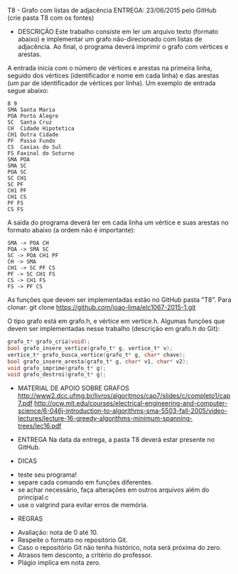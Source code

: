 T8 - Grafo com listas de adjacência
ENTREGA: 23/06/2015 pelo GitHub (crie pasta T8 com os fontes)

* DESCRIÇÃO
Este trabalho consiste em ler um arquivo texto (formato abaixo) e implementar
um grafo não-direcionado com listas de adjacência. Ao final, o programa deverá
imprimir o grafo com vértices e arestas.

A entrada inicia com o número de vértices e arestas na primeira linha, seguido
dos vértices (identificador e nome em cada linha) e das arestas (um par de
identificador de vértices por linha).
Um exemplo de entrada segue abaixo:
```
8 9
SMA Santa Maria
POA Porto Alegre
SC  Santa Cruz
CH  Cidade Hipotetica
CH1 Outra Cidade
PF  Passo Fundo
CS  Caxias do Sul
FS Faxinal do Soturno
SMA POA 
SMA SC 
POA SC 
SC CH1
SC PF
CH1 PF
CH1 CS
PF FS
CS FS
```
A saída do programa deverá ter em cada linha um vértice e suas arestas no
formato abaixo (a ordem não é importante):
```
SMA -> POA CH
POA -> SMA SC
SC -> POA CH1 PF
CH -> SMA
CH1 -> SC PF CS
PF -> SC CH1 FS
CS -> CH1 FS
FS -> PF CS 
```
As funções que devem ser implementadas estão no GitHub pasta "T8". Para clonar:
git clone https://github.com/joao-lima/elc1067-2015-1.git

O tipo grafo está em grafo.h, e vértice em vertice.h. Algumas funções que devem
ser implementadas nesse trabalho (descrição em grafo.h do Git):
```C
grafo_t* grafo_cria(void);
bool grafo_insere_vertice(grafo_t* g, vertice_t* v);
vertice_t* grafo_busca_vertice(grafo_t* g, char* chave);
bool grafo_insere_aresta(grafo_t* g, char* v1, char* v2);
void grafo_imprime(grafo_t* g);
void grafo_destroi(grafo_t* g);
```
* MATERIAL DE APOIO SOBRE GRAFOS
http://www2.dcc.ufmg.br/livros/algoritmos/cap7/slides/c/completo1/cap7.pdf
http://ocw.mit.edu/courses/electrical-engineering-and-computer-science/6-046j-introduction-to-algorithms-sma-5503-fall-2005/video-lectures/lecture-16-greedy-algorithms-minimum-spanning-trees/lec16.pdf

* ENTREGA
Na data da entrega, a pasta T8 deverá estar presente no GitHub.

* DICAS
- teste seu programa!
- separe cada comando em funções diferentes.
- se achar necessário, faça alterações em outros arquivos além do principal.c
- use o valgrind para evitar erros de memória.

* REGRAS
- Avaliação: nota de 0 até 10.
- Respeite o formato no repositório Git.
- Caso o repositório Git não tenha histórico, nota será próxima do zero.
- Atrasos tem desconto, a critério do professor.
- Plágio implica em nota zero.
